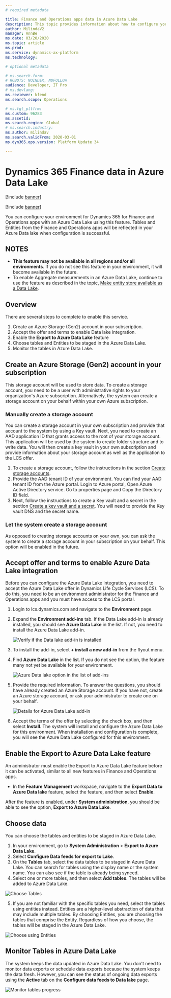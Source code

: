 ```yaml
---
# required metadata

title: Finance and Operations apps data in Azure Data Lake
description: This topic provides information about how to configure your environment for Dynamics 365 Finance and Operations apps with an Azure Data Lake.
author: MilindaV2
manager: AnnBe
ms.date: 03/20/2020
ms.topic: article
ms.prod: 
ms.service: dynamics-ax-platform
ms.technology: 

# optional metadata

# ms.search.form: 
# ROBOTS: NOINDEX, NOFOLLOW
audience: Developer, IT Pro
# ms.devlang: 
ms.reviewer: kfend
ms.search.scope: Operations

# ms.tgt_pltfrm: 
ms.custom: 96283
ms.assetid: 
ms.search.region: Global
# ms.search.industry: 
ms.author: milindav
ms.search.validFrom: 2020-03-01
ms.dyn365.ops.version: Platform Update 34

---
```


# Dynamics 365 Finance data in Azure Data Lake

[!include [banner](../includes/banner.md)]

[!include [banner](../includes/preview-banner.md)]

You can configure your environment for Dynamics 365 for Finance and Operations apps with an Azure Data Lake using this feature. Tables and Entities from the Finance and Operations apps will be reflected in your Azure Data lake when configuration is successful.

## NOTES

- **This feature may not be available in all regions and/or all environments**. If you do not see this feature in your environment, it will become available in the future.
- To enable Aggregate measurements in an Azure Data Lake, continue to use the feature as described in the topic, [Make entity store available as a Data Lake](entity-store-data-lake.md).


## Overview

There are several steps to complete to enable this service.

1. Create an Azure Storage (Gen2) account in your subscription.
2. Accept the offer and terms to enable Data lake integration.
3. Enable the **Export to Azure Data Lake** feature
5. Choose tables and Entities to be staged in the Azure Data Lake.
6. Monitor the tables in Azure Data Lake.

##  Create an Azure Storage (Gen2) account in your subscription
This storage account will be used to store data. To create a storage account, you need to be a user with administrative rights to your organization's Azure subscription.
Alternatively, the system can create a storage account on your behalf within your own Azure subscription. 

### Manually create a storage account
You can create a storage account in your own subscription and provide that account to the system by using a Key vault. Next, you need to create an AAD application ID that grants access to the root of your storage account. This application will be used by the system to create folder structure and to write data. You will then create a key vault in your own subscription and provide information about your storage account as well as the application to the LCS offer. 

1. To create a storage account, follow the instructions in the section [Create storage accounts](entity-store-data-lake.md#create-storage-accounts). 
2. Provide the AAD tenant ID of your environment. You can find your AAD tenant ID from the Azure portal. Login to Azure portal, Open Azure Active Directory service. Go to properties page and Copy the Directory ID field.
3. Next, follow the instructions to create a Key vault and a secret in the section [Create a key vault and a secret](entity-store-data-lake.md#create-a-key-vault-and-a-secret). You will need to provide the Key vault DNS and the secret name.

### Let the system create a storage account
As opposed to creating storage accounts on your own, you can ask the system to create a storage account in your subscription on your behalf. This option will be enabled in the future.

## Accept offer and terms to enable Azure Data Lake integration
Before you can configure the Azure Data Lake integration, you need to accept the Azure Data Lake offer in Dynamics Life Cycle Services (LCS). To do this, you need to be an environment administrator for the Finance and Operations apps and you must have access to the LCS portal.

1. Login to lcs.dynamics.com and navigate to the **Environment** page.
2. Expand the **Environment add-ins** tab. If the Data Lake add-in is already installed, you should see **Azure Data Lake** in the list. If not, you need to install the Azure Data Lake add-in.

    ![Verify if the Data lake add-in is installed](./media/LCS-EnvironmentPage-with-Addins.png)

3. To install the add-in, select **+ install a new add-in** from the flyout menu.
4. Find **Azure Data Lake** in the list. If you do not see the option, the feature many not yet be available for your environment.

    ![Azure Data lake option in the list of add-ins](./media/LCS-EnvironmentPage-with-DataLake-Flyover.png)

5. Provide the required information. To answer the questions, you should have already created an Azure Storage account. If you have not, create an Azure storage account, or ask your administrator to create one on your behalf.
    
    ![Details for Azure Data Lake add-in](./media/azure-data-lake-addin.png)

6. Accept the terms of the offer by selecting the check box, and then select **Install**.  The system will install and configure the Azure Data Lake for this environment. When installation and configuration is complete, you will see the Azure Data Lake configured for this environment.

## Enable the Export to Azure Data Lake feature
An administrator must enable the Export to Azure Data Lake feature before it can be activated, similar to all new features in Finance and Operations apps. 

- In the **Feature Management** workspace, navigate to the **Export Data to Azure Data lake** feature, select the feature, and then select **Enable**.

After the feature is enabled, under **System administration**, you should be able to see the option, **Export to Azure Data Lake**.

## Choose data 
You can choose the tables and entities to be staged in Azure Data Lake. 

1. In your environment, go to **System Administration** \> **Export to Azure Data Lake**.
2. Select **Configure Data feeds for export to Lake**. 
3. On the **Tables** tab, select the data tables to be staged in Azure Data Lake. You can search for tables using the display name or the system name. You can also see if the table is already being synced.
4. Select one or more tables, and then select **Add tables**. The tables will be added to Azure Data Lake.

![Choose Tables](./media/Export-Tables-toData-lake-unselected.png)

5. If you are not familiar with the specific tables you need, select the tables using entities instead.
Entities are a higher-level abstraction of data that may include multiple tables. By choosing Entities, you are choosing the tables that comprise the Entity. Regardless of how you choose, the tables will be staged in the Azure Data Lake.

![Choose using Entities](./media/Export-Entities-toData-lake-unselected.png)

## Monitor Tables in Azure Data Lake
The system keeps the data updated in Azure Data Lake. You don't need to monitor data exports or schedule data exports because the system keeps the data fresh. However, you can see the status of ongoing data exports using the **Active** tab on the **Configure data feeds to Data lake** page.

![Monitor tables progress](./media/Export-Tables-toData-lake-monitor.png)

